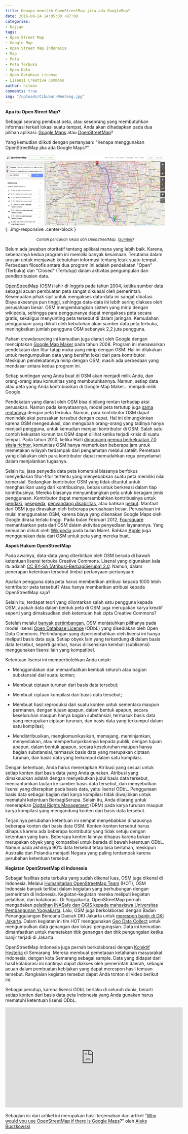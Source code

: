 ```yaml
---
title: Kenapa memilih OpenStreetMap jika ada GoogleMap?
date: 2016-08-24 14:05:00 +07:00
categories:
- Kajian
tags:
- Open Street Map
- Google Map
- Open Street Map Indonesia
- Map
- Peta
- Peta Terbuka
- Open Data
- Open Database License
- Lisensi Creative Commons
author: hilman
comments: true
img: "/uploads/Cibubur-Menteng.jpg"
---
```


**Apa itu Open Street Map?**

Sebagai seorang pembuat peta, atau seseorang yang membutuhkan informasi terkait lokasi suatu tempat, Anda akan dihadapkan pada dua pilihan aplikasi: [Google Maps](https://www.google.co.id/maps?source=tldsi&hl=en) atau [OpenStreetMap](https://www.openstreetmap.org/#map=12/-6.2757/106.8578)?

Yang kemudian diikuti dengan pertanyaan: "Kenapa menggunakan OpenStreetMap jika ada Google Maps?"

![Cibubur-Menteng.jpg](/uploads/Cibubur-Menteng.jpg){: .img-responsive .center-block }<center><small><i>Contoh pencarian lokasi dari OpenStreetMap. (<a href="https://www.openstreetmap.org/directions?engine=osrm_car&route=-6.356%2C106.884%3B-6.195%2C106.832#map=12/-6.2757/106.8578">Sumber</a>)</i></small></center>

Belum ada jawaban otoritatif tentang aplikasi mana yang lebih baik. Karena, sebenarnya kedua program ini memiliki banyak kesamaan. Terutama dalam urusan untuk menjawab kebutuhan informasi tentang letak suatu tempat. Perbedaan filosofis antara dua program ini adalah pendekatan "Open" (Terbuka) dan "Closed" (Tertutup) dalam aktivitas pengumpulan dan pendistribusian data.

[OpenStreetMap](https://en.wikipedia.org/wiki/OpenStreetMap) (OSM) lahir di Inggris pada tahun 2004, ketika sumber data sebagai acuan pembuatan peta sangat dikuasai oleh pemerintah. Kesempatan pihak sipil untuk mengakses data-data ini sangat dibatasi. Biaya aksesnya pun tinggi, sehingga data-data ini lebih sering diakses oleh perusahaan besar. OSM mengembangkan sistem yang mirip dengan wikipedia, sehingga para penggunanya dapat mengakses peta secara gratis, sekaligus menyunting peta tersebut di dalam jaringan. Kemudahan penggunaan yang diikuti oleh kebutuhan akan sumber data peta terbuka, meningkatkan jumlah pengguna OSM sebanyak 2,2 juta pengguna.

Paham crowdsourcing ini kemudian juga dianut oleh Google dengan menciptakan [Google Map Maker](https://mapmaker.google.com/mapmaker) pada tahun 2008. Program ini menawarkan pendekatan dan fitur tatap muka yang mirip dengan OSM. Hal ini dilakukan untuk mengumpulkan data yang bersifat lokal dari para kontributor. Meskipun pendekatannya mirip dengan OSM, masih ada perbedaan yang mendasar antara kedua program ini.

Setiap suntingan yang Anda buat di OSM akan menjadi milik Anda, dan orang-orang atau komunitas yang membutuhkannya. Namun, setiap data atau peta yang Anda kontribusikan di Google Map Maker... menjadi milik Google.

Pendekatan yang dianut oleh OSM bisa dibilang rentan terhadap aksi perusakan. Namun pada kenyataannya, model peta tertutup juga [sama rentannya](http://geoawesomeness.com/google-bans-community-map-edit-after-urinating-robot-prank/) dengan peta terbuka. Namun, para kontributor OSM dapat menindak aksi perusakan tersebut dengan cepat. Hal ini dimungkinkan karena OSM mengedukasi, dan mengubah orang-orang yang tadinya hanya menjadi pengguna, untuk kemudian menjadi kontributor di OSM. Salah satu contoh kekuatan komunitas OSM dapat dilihat ketika terjadi krisis di suatu tempat. Pada tahun 2010, ketika Haiti [digoncang gempa berkekuatan 7.0 skala richter](http://earthquake.usgs.gov/earthquakes/recenteqsww/Quakes/us2010rja6.php), komunitas OSM hanya memerlukan beberapa jam untuk memetakan wilayah terdampak dari pengamatan melalui satelit. Pemetaan yang dilakukan oleh para kontributor dapat memudahkan regu penyelamat dalam menjalankan tugasnya.

Selain itu, jasa penyedia data peta komersial biasanya berfokus menyediakan fitur-fitur tertentu yang menyebabkan suatu peta memiliki nilai komersial. Sedangkan kontributor OSM yang tidak dituntut untuk menghasilkan uang dari kontribusinya, bebas untuk berkreasi dalam tiap kontribusinya. Mereka biasanya menyumbangkan peta untuk beragam jenis penggunaan. Kontributor dapat mempersembahkan kontribusinya untuk [pendaki](http://waymarkedtrails.org/en/), [pesepeda](http://www.opencyclemap.org/), [penyandang disabilitas](http://wiki.openstreetmap.org/wiki/HaptoRender), atau bahkan [pelaut](http://openseamap.org/index.php?id=openseamap&L=1). Manfaat dari OSM juga dirasakan oleh beberapa perusahaan besar. Perusahaan ini mulai menggunakan OSM, karena biaya yang dikenakan Google Maps oleh Google dirasa terlalu tinggi. Pada bulan Februari 2012, [Foursquare](https://foursquare.com/) memanfaatkan peta dari OSM dalam aktivitas penyediaan layanannya. Yang kemudian diikuti oleh [Wikipedia](https://en.wikipedia.org/wiki/Main_Page) pada bulan Maret. Bahkan [Apple](http://www.apple.com/) juga menggunakan data dari OSM untuk peta yang mereka buat.

**Aspek Hukum OpenStreetMap**

Pada awalnya, data-data yang diterbitkan oleh OSM berada di bawah ketentuan lisensi terbuka Creative Commons. Lisensi yang digunakan kala itu adalah [CC BY-SA (Atribusi-BerbagiSerupa) 2.0](https://creativecommons.org/licenses/by-sa/2.0/deed.id). Namun, dalam penerapan ketentuan tersebut timbul pertanyaan-pertanyaan:

Apakah pengguna data peta harus memberikan atribusi kepada 1000 lebih kontributor peta tersebut? Atau hanya memberikan atribusi kepada OpenStreetMap saja?

Selain itu, terdapat teori yang dilontarkan salah satu pengguna kepada OSM, apakah data dalam bentuk peta di OSM juga merupakan karya kreatif seperti yang dimaksudkan oleh ketentuan hak cipta Creative Commons?

Setelah melalui [banyak pertimbangan](https://blog.openstreetmap.org/2008/01/07/the-licence-where-we-are-where-were-going/), OSM menjatuhkan pilihanya pada model lisensi [Open Database License](http://opendatacommons.org/licenses/odbl/1.0/) (ODbL) yang disediakan oleh Open Data Commons. Perlindungan yang dipersembahkan oleh lisensi ini hanya meliputi basis data saja. Setiap obyek lain yang terkandung di dalam basis data tersebut, seperti gambar, harus dilisensikan kembali (sublisensi) menggunakan lisensi lain yang kompatibel.

Ketentuan lisensi ini memperbolehkan Anda untuk:

* Menggandakan dan memanfaatkan kembali seluruh atau bagian substansial dari suatu konten;

* Membuat ciptaan turunan dari basis data tersebut;

* Membuat ciptaan kompilasi dari basis data tersebut;

* Membuat hasil reproduksi dari suatu konten untuk sementara maupun permanen, dengan tujuan apapun, dalam bentuk apapun, secara keseluruhan maupun hanya bagian substansial, termasuk basis data yang merupakan ciptaan turunan, dan basis data yang terkumpul dalam satu kompilasi;

* Mendistribusikan, mengkomunikasikan, memajang, meminjamkan, menyediakan, atau mempertunjukkannya kepada publik, dengan tujuan apapun, dalam bentuk apapun, secara keseluruhan maupun hanya bagian substansial, termasuk basis data yang merupakan ciptaan turunan, dan basis data yang terkumpul dalam satu kompilasi.

Dengan ketentuan, Anda harus menerapkan Atribusi yang sesuai untuk setiap konten dari basis data yang Anda gunakan. Atribusi yang dimaksudkan adalah dengan menyebutkan judul basis data tersebut, mencantumkan tautan ke sumber basis data tersebut, dan menyebutkan lisensi yang diterapkan pada basis data, yaitu lisensi ODbL. Penggunaan basis data sebagai bagian dari karya kompilasi tidak diwajibkan untuk mematuhi ketentuan BerbagiSerupa. Selain itu, Anda dilarang untuk menerapkan [Digital Rights Management](https://en.wikipedia.org/wiki/Digital_rights_management) (DRM) pada karya turunan maupun karya kompilasi yang mengandung konten dari basis data tersebut.

Terjadinya perubahan ketentuan ini sempat menyebabkan dihapusnya beberapa konten dari basis data OSM. Konten-konten tersebut harus dihapus karena ada beberapa kontributor yang tidak setuju dengan ketentuan yang baru. Beberapa konten lainnya dihapus karena bukan merupakan obyek yang kompatibel untuk berada di bawah ketentuan ODbL. Namun pada akhirnya 90% data tersebut tetap bisa bertahan, meskipun Australia dan Polandia menjadi Negara yang paling terdampak karena perubahan ketentuan tersebut.

**Kegiatan OpenStreetMap di Indonesia**

Sebagai fasilitas peta terbuka yang sudah dikenal luas, OSM juga dikenal di Indonesia. Melalui [Humanitarian OpenStreetMap Team](https://en.wikipedia.org/wiki/Digital_rights_management) (HOT), OSM Indonesia banyak terlibat dalam kegiatan yang berhubungan dengan pemerintah di Indonesia. Kegiatan-kegiatan mereka meliputi kegiatan pelatihan, dan kolaborasi. Di Yogyakarta, OpenStreetMap pernah mengadakan[ pelatihan INASafe dan QGIS kepada mahasiswa Universitas Pembangunan Yogyakarta](http://openstreetmap.id/osm-qgis-dan-inasafe-dalam-penyusunan-rencana-kontinjensi-tsunami-kota-ambon/). Lalu, OSM juga berkolaborasi dengan Badan Penanggulangan Bencana Daerah DKI Jakarta untuk [merespon banjir di DKI Jakarta](http://openstreetmap.id/hot-membantu-respon-banjir-dki-jakarta/). Dalam kegiatan ini tim HOT menggunakan [Geo Data Collect](http://wiki.openstreetmap.org/wiki/Geo_Data_Collect) untuk mengumpulkan data genangan dan lokasi pengungsian. Data ini kemudian dimanfaatkan untuk memetakan titik genangan dan titik pengungsian ketika banjir terjadi di Jakarta.

OpenStreetMap Indonesia juga pernah berkolaborasi dengan [Kolektif Hysteria](https://www.facebook.com/kolektif.hysteria) di Semarang. Mereka membuat pemetaaan ketahanan masyarakat Indonesia, dengan kota Semarang sebagai sample. Data yang didapat dari hasil kolaborasi ini nantinya dapat diakses oleh pemerintah daerah, sebagai acuan dalam pembuatan kebijakan yang dapat merespon hasil temuan tersebut. Rangkaian kegiatan tersebut dapat Anda tonton di video berikut ini.

Sebagai penutup, karena lisensi ODbL berlaku di seluruh dunia, berarti setiap konten dari basis data peta Indonesia yang Anda gunakan harus mematuhi ketentuan lisensi ODbL.

<div class="embed-responsive embed-responsive-16by9"><iframe width="560" height="315" src="https://www.youtube.com/embed/FCXLACf-U-s" frameborder="0" allowfullscreen></iframe></div>

Sebagian isi dari artikel ini merupakan hasil terjemahan dari artikel "[Why would you use OpenStreetMap if there is Google Maps](https://www.facebook.com/kolektif.hysteria)?" oleh [Aleks Buczkowski](http://geoawesomeness.com/author/geoa0578/)